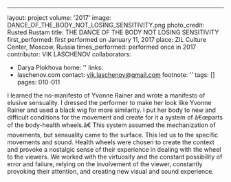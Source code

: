 ---
layout: project
volume: '2017'
image: DANCE_OF_THE_BODY_NOT_LOSING_SENSITIVITY.png
photo_credit: Rusted Rustam
title: THE DANCE OF THE BODY NOT LOSING SENSITIVITY
first_performed: first performed on January 11, 2017
place: ZIL Culture Center, Moscow, Russia
times_performed: performed once in 2017
contributor: VIK LASCHENOV
collaborators:
- Darya Plokhova
home: ''
links:
- laschenov.com
contact: vik.laschenov@gmail.com
footnote: ''
tags: []
pages: 010-011



I learned the no-manifesto of Yvonne Rainer and wrote a manifesto of elusive sensuality. I dressed the performer to make her look like Yvonne Rainer and used a black wig for more similarity. I put her body to new and difficult conditions for the movement and create for it a system of â€œparts of the body-health wheels.â€  This system assumed the mechanization of movements, but sensuality came to the surface. This led us to the specific movements and sound. Health wheels were chosen to create the context and provoke a nostalgic sense of their experience in dealing with the wheel to the viewers. We worked with the virtuosity and the constant possibility of error and failure, relying on the involvement of the viewer, constantly provoking their attention, and creating new visual and sound experience.
